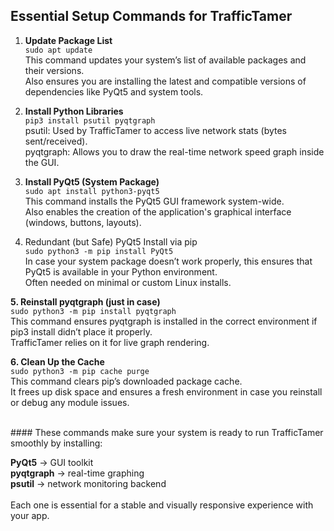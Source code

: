 ## Essential Setup Commands for TrafficTamer

1. **Update Package List**
<br>```sudo apt update```<br>
This command updates your system’s list of available packages and their versions.<br>
Also ensures you are installing the latest and compatible versions of dependencies like PyQt5 and system tools.

2. **Install Python Libraries**
<br>```pip3 install psutil pyqtgraph```<br>
psutil: Used by TrafficTamer to access live network stats (bytes sent/received).<br>
pyqtgraph: Allows you to draw the real-time network speed graph inside the GUI.

3. **Install PyQt5 (System Package)** <br>
```sudo apt install python3-pyqt5```<br>
This command installs the PyQt5 GUI framework system-wide.<br>
Also enables the creation of the application's graphical interface (windows, buttons, layouts).

4. Redundant (but Safe) PyQt5 Install via pip<br>
```sudo python3 -m pip install PyQt5```<br>
In case your system package doesn’t work properly, this ensures that PyQt5 is available in your Python environment.<br>
Often needed on minimal or custom Linux installs.

**5. Reinstall pyqtgraph (just in case)<br>**
```sudo python3 -m pip install pyqtgraph```<br>
This command ensures pyqtgraph is installed in the correct environment if pip3 install didn’t place it properly.<br>
TrafficTamer relies on it for live graph rendering.

**6. Clean Up the Cache<br>**
```sudo python3 -m pip cache purge```<br>
This command clears pip’s downloaded package cache.<br>
It frees up disk space and ensures a fresh environment in case you reinstall or debug any module issues.

<br>
#### These commands make sure your system is ready to run TrafficTamer smoothly by installing:

**PyQt5** → GUI toolkit<br>
**pyqtgraph** → real-time graphing<br>
**psutil** → network monitoring backend<br>
<br>
Each one is essential for a stable and visually responsive experience with your app.
